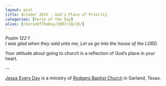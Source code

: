 ```yaml
---
layout: post
title: October 28th - God's Place of Priority
categories: [Verse of the Day]
alias: [/VerseOfTheDay/2007/10/28/]
---
```


_Psalm 122:1  
I was glad when they said unto me, Let us go into the house of the
LORD._

Your attitude about going to church is a reflection of God&rsquo;s
place in your heart.

 --

<a href=http://jesuseveryday.net>Jesus Every Day</a> is a ministry of <a href=http://rodgersbaptist.net>Rodgers Baptist Church</a> in Garland, Texas.
